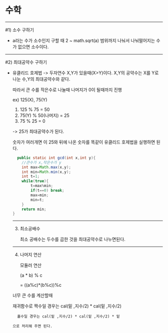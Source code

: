 # 수학
---
#1) 소수 구하기

  -  a라는 수가 소수인지 구할 때 2 ~ math.sqrt(a) 범위까지 나눠서 나눠떨어지는 수가 없으면 소수이다.

---
#2) 최대공약수 구하기

  - 유클리드 호제법 -> 두자연수 X,Y가 있을때(X>Y)이다. X,Y의 공약수는 X를 Y로 나눈 수,Y의 최대공약수와 같다.

    따라서 큰 수를 작은수로 나눌때 나머지가 0이 될때까지 진행

    ex) 125(X), 75(Y)

    1) 125 % 75 = 50
    2) 75(Y) % 50(나머지) = 25
    3) 75 % 25 = 0
   
    -> 25가 최대공약수가 된다.

    숫자가 여러개면 이 25와 뒤에 나온 숫자를 똑같이 유클리드 호제법을 실행하면 된다.

    ```java
      public static int gcd(int x,int y){
	    //큰수가 x,작은수가 y
	    int max=Math.max(x,y);
	    int min=Math.min(x,y);
	    int t=1;
	    while(true){
	        t=max%min;
	        if(t==0) break;
	        max=min;
	        min=t; 
	    }
	    return min;
	}
    ```
    ---
    3. 최소공배수
   
       최소 공배수는 두수를 곱한 것을 최대공약수로 나누면된다.
    ---
    4. 나머지 연산

       모듈러 연산

       (a * b) % c

       = ((a%c)*(b%c))%c

 	너무 큰 수를 계산할때

	재귀함수로 짝수일 경우는 cal(밑 ,지수/2) * cal(밑 ,지수/2)

		  홀수일 경우는 cal(밑 ,지수/2) * cal(밑 ,지수/2) * 밑

    	으로 처리해 주면 된다.
